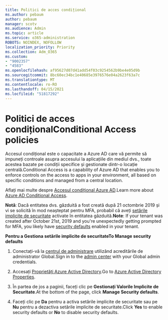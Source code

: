 ```yaml
---
title: Politici de acces condițional
ms.author: pebaum
author: pebaum
manager: scotv
ms.audience: Admin
ms.topic: article
ms.service: o365-administration
ROBOTS: NOINDEX, NOFOLLOW
localization_priority: Priority
ms.collection: Adm_O365
ms.custom:
- "9002357"
- "4583"
ms.openlocfilehash: af95627d07d41add54f03c9254562b9be4e05d9b
ms.sourcegitcommit: 8bc60ec34bc1e40685e3976576e04a2623f63a7c
ms.translationtype: MT
ms.contentlocale: ro-RO
ms.lasthandoff: 04/15/2021
ms.locfileid: "51817292"
---
```

# <a name="conditional-access-policies"></a><span data-ttu-id="db805-102">Politici de acces condițional</span><span class="sxs-lookup"><span data-stu-id="db805-102">Conditional Access policies</span></span>

<span data-ttu-id="db805-103">Accesul condițional este o capacitate a Azure AD care vă permite să impuneți controale asupra accesului la aplicațiile din mediul dvs., toate acestea bazate pe condiții specifice și gestionate dintr-o locație centrală.</span><span class="sxs-lookup"><span data-stu-id="db805-103">Conditional Access is a capability of Azure AD that enables you to enforce controls on the access to apps in your environment, all based on specific conditions and managed from a central location.</span></span>

<span data-ttu-id="db805-104">Aflați mai multe despre [Accesul condițional Azure AD](https://docs.microsoft.com/azure/active-directory/conditional-access/).</span><span class="sxs-lookup"><span data-stu-id="db805-104">Learn more about [Azure AD Conditional Access](https://docs.microsoft.com/azure/active-directory/conditional-access/).</span></span>  

<span data-ttu-id="db805-105">**Notă**: Dacă entitatea dvs. găzduită a fost creată după 21 octombrie 2019 și vi se solicită în mod neașteptat pentru MFA, probabil că aveți [setările implicite de securitate](https://aka.ms/securitydefaults) activate în entitatea găzduită.</span><span class="sxs-lookup"><span data-stu-id="db805-105">**Note**: If your tenant was created after October 21st, 2019 and you're unexpectedly getting prompted for MFA, you likely have [security defaults](https://aka.ms/securitydefaults) enabled in your tenant.</span></span>

<span data-ttu-id="db805-106">**Pentru a Gestiona setările implicite de securitate**</span><span class="sxs-lookup"><span data-stu-id="db805-106">**To Manage security defaults**</span></span>

1. <span data-ttu-id="db805-107">Conectați-vă la [centrul de administrare](https://go.microsoft.com/fwlink/p/?linkid=834822) utilizând acreditările de administrator Global.</span><span class="sxs-lookup"><span data-stu-id="db805-107">Sign in to the [admin center](https://go.microsoft.com/fwlink/p/?linkid=834822) with your Global admin credentials.</span></span>

2. <span data-ttu-id="db805-108">Accesați [Proprietăți Azure Active Directory](https://portal.azure.com/#blade/Microsoft_AAD_IAM/ActiveDirectoryMenuBlade/Properties).</span><span class="sxs-lookup"><span data-stu-id="db805-108">Go to [Azure Active Directory Properties](https://portal.azure.com/#blade/Microsoft_AAD_IAM/ActiveDirectoryMenuBlade/Properties).</span></span>

3. <span data-ttu-id="db805-109">În partea de jos a paginii, faceți clic pe **Gestionați Valorile Implicite de Securitate**.</span><span class="sxs-lookup"><span data-stu-id="db805-109">At the bottom of the page, click **Manage Security defaults**.</span></span>

4. <span data-ttu-id="db805-110">Faceți clic pe **Da** pentru a activa setările implicite de securitate sau pe **Nu** pentru a dezactiva setările implicite de securitate.</span><span class="sxs-lookup"><span data-stu-id="db805-110">Click **Yes** to enable security defaults or **No** to disable security defaults.</span></span>
